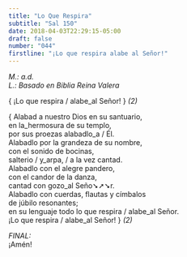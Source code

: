 ```yaml
---
title: "Lo Que Respira"
subtitle: "Sal 150"
date: 2018-04-03T22:29:15-05:00
draft: false
number: "044"
firstline: "¡Lo que respira alabe al Señor!"
---
```


_M.: a.d._  
_L.: Basado en Biblia Reina Valera_

{ ¡Lo que respira / alabe_al Señor! } _(2)_

{ Alabad a nuestro Dios en su santuario,  
en la_hermosura de su templo,  
por sus proezas alabadlo_a / Él.  
Alabadlo por la grandeza de su nombre,  
con el sonido de bocinas,  
salterio / y_arpa, / a la vez cantad.  
Alabadlo con el alegre pandero,  
con el candor de la danza,  
cantad con gozo_al Seño➘➚➘r.  
Alabadlo con cuerdas, flautas y címbalos  
de júbilo resonantes;  
en su lenguaje todo lo que respira / alabe_al Señor.  
¡Lo que respira / alabe_al Señor! } _(2)_

_FINAL:_  
¡Amén!